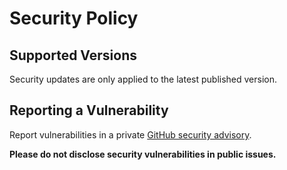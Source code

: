 # Security Policy

## Supported Versions

Security updates are only applied to the latest published version.

## Reporting a Vulnerability

Report vulnerabilities in a private [GitHub security advisory](https://github.com/tubitak-bilgem-yte/yakut-ui/security/advisories/new).

**Please do not disclose security vulnerabilities in public issues.**
